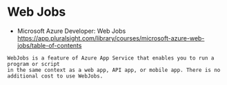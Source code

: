 # Web Jobs
- Microsoft Azure Developer: Web Jobs
https://app.pluralsight.com/library/courses/microsoft-azure-web-jobs/table-of-contents
```
WebJobs is a feature of Azure App Service that enables you to run a program or script 
in the same context as a web app, API app, or mobile app. There is no additional cost to use WebJobs.
```
